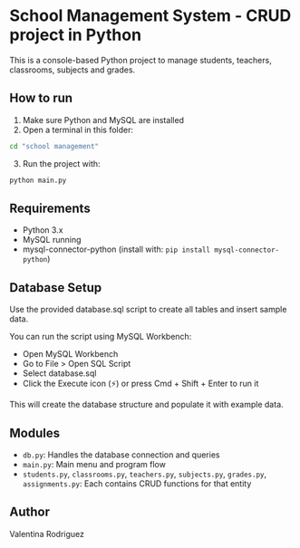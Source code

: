 # School Management System - CRUD project in Python

This is a console-based Python project to manage students, teachers, classrooms, subjects and grades.

## How to run
1. Make sure Python and MySQL are installed 
2. Open a terminal in this folder:
```bash
cd "school management"
```

3. Run the project with: 
```bash
python main.py
```


## Requirements
- Python 3.x
- MySQL running 
- mysql-connector-python (install with: `pip install mysql-connector-python`)

## Database Setup
Use the provided database.sql script to create all tables and insert sample data.

You can run the script using MySQL Workbench:

- Open MySQL Workbench
- Go to File > Open SQL Script
- Select database.sql
- Click the Execute icon (⚡) or press Cmd + Shift + Enter to run it

This will create the database structure and populate it with example data.



## Modules
- `db.py`: Handles the database connection and queries 
- `main.py`: Main menu and program flow
- `students.py`, `classrooms.py`, `teachers.py`, `subjects.py`, `grades.py`, `assignments.py`: Each contains CRUD functions for that entity
 
## Author 
Valentina Rodriguez 
